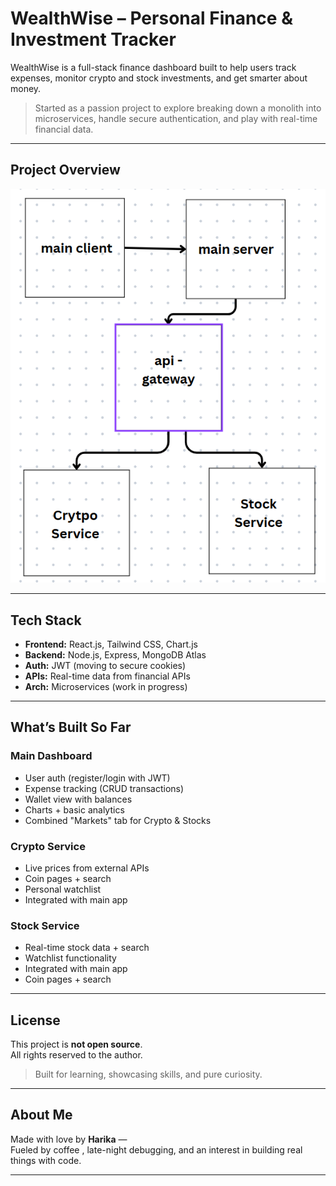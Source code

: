 # WealthWise – Personal Finance & Investment Tracker

WealthWise is a full-stack finance dashboard built to help users track expenses, monitor crypto and stock investments, and get smarter about money.

> Started as a passion project to explore breaking down a monolith into microservices, handle secure authentication, and play with real-time financial data.

---

## Project Overview

![system-architect](https://github.com/2200032091/WealthWise/blob/main/assets/architecture.png)

---

## Tech Stack

- **Frontend:** React.js, Tailwind CSS, Chart.js  
- **Backend:** Node.js, Express, MongoDB Atlas  
- **Auth:** JWT (moving to secure cookies)  
- **APIs:** Real-time data from financial APIs  
- **Arch:** Microservices (work in progress)

---

## What’s Built So Far

### Main Dashboard
- User auth (register/login with JWT)
- Expense tracking (CRUD transactions)
- Wallet view with balances
- Charts + basic analytics
- Combined "Markets" tab for Crypto & Stocks

### Crypto Service
- Live prices from external APIs
- Coin pages + search
- Personal watchlist
- Integrated with main app

### Stock Service
- Real-time stock data + search
- Watchlist functionality
- Integrated with main app
- Coin pages + search

---

## License

This project is **not open source**.  
All rights reserved to the author.

> Built for learning, showcasing skills, and pure curiosity.

---

## About Me

Made with love by **Harika** —  
Fueled by coffee , late-night debugging, and an interest in building real things with code.

---
